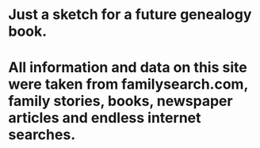 # Just a sketch for a future genealogy book.
# All information and data on this site were taken from familysearch.com, family stories, books, newspaper articles and endless internet searches.
